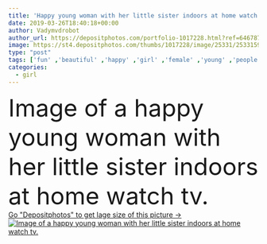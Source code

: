 ```yaml
---
title: 'Happy young woman with her little sister indoors at home watch tv.'
date: 2019-03-26T18:40:18+00:00
author: Vadymvdrobot
author_url: https://depositphotos.com/portfolio-1017228.html?ref=64678756
image: https://st4.depositphotos.com/thumbs/1017228/image/25331/253315972/api_thumb_450.jpg?forcejpeg=true
type: "post"
tags: ['fun' ,'beautiful' ,'happy' ,'girl' ,'female' ,'young' ,'people' ,'joy' ,'morning' ,'portrait' ,'caucasian' ,'smile' ,'care' ,'childhood' ,'watch' ,'house' ,'rest' ,'indoor' ,'home' ,'two' ,'woman' ,'pleasure' ,'film' ,'attractive' ,'daughter' ,'pleasant' ,'mother' ,'parenting' ,'parent' ,'sister' ,'sofa' ,'tv' ,'preparing' ,'satisfied' ,'sisters' ,'motherhood' ]
categories: 
  - girl
---
```

<div aling="center">
            <font size="60"> Image of a happy young woman with her little sister indoors at home watch tv.</font>   
</div>
<div>
    <a href='https://depositphotos.com/253315972/stock-photo-happy-young-woman-with-her.html?ref=64678756' target=_blank > Go "Depositphotos" to get lage size of this picture ->
        <img href='https://depositphotos.com/253315972/stock-photo-happy-young-woman-with-her.html?ref=64678756' src='https://st4.depositphotos.com/1017228/25331/i/950/depositphotos_253315972-stock-photo-happy-young-woman-with-her.jpg?forcejpeg=true' alt='Image of a happy young woman with her little sister indoors at home watch tv.' >
    </a>
</div>
